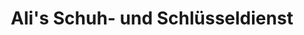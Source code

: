 ---
title: "Ali's Schuh- und Schlüsseldienst"
url: /euskirchen/alis-schuh-und-schluesseldienst/
shop: Schlüsseldienst
---